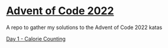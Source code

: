 # [Advent of Code 2022](https://adventofcode.com/)

A repo to gather my solutions to the Advent of Code 2022 katas

[Day 1 - Calorie Counting](https://adventofcode.com/2022/day/1) 


